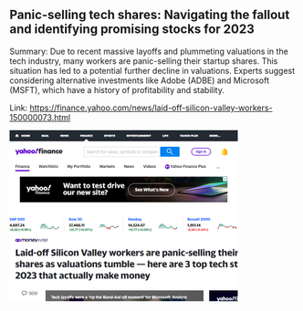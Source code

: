 ## Panic-selling tech shares: Navigating the fallout and identifying promising stocks for 2023
Summary: Due to recent massive layoffs and plummeting valuations in the tech industry, many workers are panic-selling their startup shares. This situation has led to a potential further decline in valuations. Experts suggest considering alternative investments like Adobe (ADBE) and Microsoft (MSFT), which have a history of profitability and stability.

Link: https://finance.yahoo.com/news/laid-off-silicon-valley-workers-150000073.html

<img src="/img/d024bf80-8a4c-4481-a2ec-7a60b6ed277e.png" width="400" />
<br/><br/>

